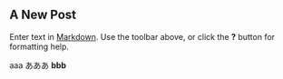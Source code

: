 ## A New Post

Enter text in [Markdown](http://daringfireball.net/projects/markdown/). Use the toolbar above, or click the **?** button for formatting help.

aaa
あああ
**bbb**
